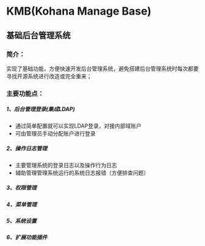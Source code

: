 # KMB(Kohana Manage Base)
## 基础后台管理系统

### 简介：
实现了基础功能，方便快速开发后台管理系统，避免搭建后台管理系统时每次都要寻找开源系统进行改造或完全重来；

### 主要功能点：
##### 1、后台管理登录(集成LDAP)
- 通过简单配置就可以实现LDAP登录，对接内部域账户
- 可由管理员手动分配账户进行登录
##### 2、操作日志管理
- 主要管理系统的登录日志以及操作行为日志
- 辅助管理管理系统运行的系统日志报错（方便排查问题）
##### 3、权限管理
##### 4、菜单管理
##### 5、系统设置
##### 6、扩展功能插件